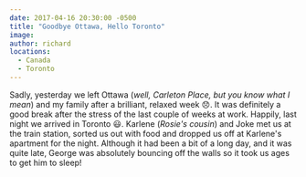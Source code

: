 ```yaml
---
date: 2017-04-16 20:30:00 -0500
title: "Goodbye Ottawa, Hello Toronto"
image: 
author: richard
locations: 
  - Canada
  - Toronto
---
```


Sadly, yesterday we left Ottawa (_well, Carleton Place, but you know what I mean_) and my family after a brilliant, relaxed week :disappointed:. It was definitely a good break after the stress of the last couple of weeks at work. Happily, last night we arrived in Toronto :smiley:. Karlene (_Rosie's cousin_) and Joke met us at the train station, sorted us out with food and dropped us off at Karlene's apartment for the night. Although it had been a bit of a long day, and it was quite late, George was absolutely bouncing off the walls so it took us ages to get him to sleep!